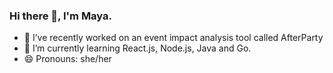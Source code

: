 ### Hi there 👋, I'm Maya.


- 🔭 I’ve recently worked on an event impact analysis tool called AfterParty
- 🌱 I’m currently learning React.js, Node.js, Java and Go.
- 😄 Pronouns: she/her

<!--
- 👯 I’m looking to collaborate on ...
- 🤔 I’m looking for help with ...
- 💬 Ask me about ...
- 📫 How to reach me: ...
- 😄 Pronouns: she/her
- ⚡ Fun fact: ...
-->
